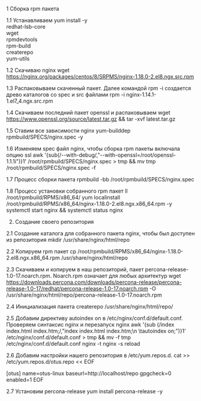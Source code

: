 1 Сборка rpm пакета

1.1 Устанавливаем
yum install -y \
redhat-lsb-core \
wget \
rpmdevtools \
rpm-build \
createrepo \
yum-utils

1.2 Скачиваю nginx
wget https://nginx.org/packages/centos/8/SRPMS/nginx-1.18.0-2.el8.ngx.src.rpm

1.3 Распаковываем скаченный пакет. Далее командой rpm -i создается древо каталогов со spec и src файлами
rpm -i nginx-1.14.1-1.el7_4.ngx.src.rpm

1.4 Скачиваем последний пакет openssl и распаковываем
wget https://www.openssl.org/source/latest.tar.gz && tar -xvf latest.tar.gz

1.5 Ставим все зависимости nginx
yum-builddep rpmbuild/SPECS/nginx.spec -y

1.6 Изменяем spec файл nginx, чтобы сборка rpm пакеты включала опцию ssl
awk '{sub(/--with-debug/,"--with-openssl=/root/openssl-1.1.1i")}1' /root/rpmbuild/SPECS/nginx.spec > tmp && mv tmp /root/rpmbuild/SPECS/nginx.spec -f

1.7 Процесс сборки пакета
rpmbuild -bb /root/rpmbuild/SPECS/nginx.spec

1.8 Процесс установки собранного rpm пакет
ll /root/rpmbuild/RPMS/x86_64/
yum localinstall /root/rpmbuild/RPMS/x86_64/nginx-1.18.0-2.el8.ngx.x86_64.rpm -y
systemctl start nginx && systemctl status nginx

2. Создание своего репозитория

2.1 Создание каталога для собранного пакета nginx, чтобы был доступен из репозитория
mkdir /usr/share/nginx/html/repo

2.2 Копируем rpm пакет
cp /root/rpmbuild/RPMS/x86_64/nginx-1.18.0-2.el8.ngx.x86_64.rpm /usr/share/nginx/html/repo

2.3 Скачиваем и копируем в наш репозиторий, пакет percona-release-1.0-17.noarch.rpm. Noarch.rpm означает для любых архитектур
wget https://downloads.percona.com/downloads/percona-release/percona-release-1.0-17/redhat/percona-release-1.0-17.noarch.rpm -O /usr/share/nginx/html/repo/percona-release-1.0-17.noarch.rpm

2.4 Инициализация пакета
createrepo /usr/share/nginx/html/repo/

2.5 Добавим директиву autoindex on в /etc/nginx/conf.d/default.conf. Проверяем синтаксис nginx и перезапуск nginx
awk '{sub (/index  index.html index.htm;/,"index  index.html index.htm;\n \tautoindex on;")}1' /etc/nginx/conf.d/default.conf > tmp && mv -f tmp /etc/nginx/conf.d/default.conf
nginx -t
nginx -s reload

2.6 Добавим настройки нашего репозитория в /etc/yum.repos.d. 
cat >> /etc/yum.repos.d/otus.repo << EOF

[otus]
name=otus-linux
baseurl=http://localhost/repo
gpgcheck=0
enabled=1
EOF
>

2.7 Установим percona-release
yum install percona-release -y













